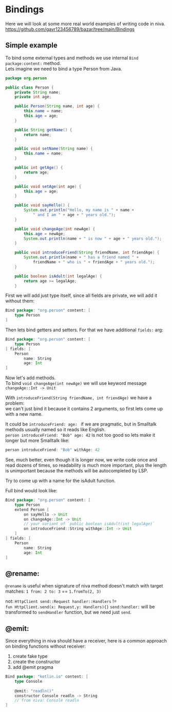 # Bindings

Here we will look at some more real world examples of writing code in niva.
https://github.com/gavr123456789/bazar/tree/main/Bindings  

## Simple example
To bind some external types and methods we use internal `Bind package:content:` method.  
Lets imagine we need to bind a type Person from Java.  
```Java
package org.person

public class Person {
    private String name;
    private int age;

    public Person(String name, int age) {
        this.name = name;
        this.age = age;
    }

    public String getName() {
        return name;
    }

    public void setName(String name) {
        this.name = name;
    }

    public int getAge() {
        return age;
    }

    public void setAge(int age) {
        this.age = age;
    }

    public void sayHello() {
        System.out.println("Hello, my name is " + name + 
            " and I am " + age + " years old.");
    }

    public void changeAge(int newAge) {
        this.age = newAge;
        System.out.println(name + " is now " + age + " years old.");
    }

    public void introduceFriend(String friendName, int friendAge) {
        System.out.println(name + " has a friend named " + 
            friendName + " who is " + friendAge + " years old.");
    }

    public boolean isAdult(int legalAge) {
        return age >= legalAge;
    }

```

First we will add just type itself, since all fields are private, we will add it without them:  
```Scala
Bind package: "org.person" content: [
    type Person
]
```
Then lets bind getters and setters. For that we have additional `fields:` arg:  
```Scala
Bind package: "org.person" content: [
    type Person
] fields: [
    Person
        name: String
        age: Int
]
```
Now let's add methods.  
To bind `void changeAge(int newAge)` we will use keyword message `changeAge::Int -> Unit`  
  
With `introduceFriend(String friendName, int friendAge)` we have a problem:  
we can't just bind it because it contains 2 arguments, so first lets come up with a new name.  
  
It could be `introduceFriend: age: ` if we are pragmatic, but in Smalltalk methods usually named so it reads like English.  
`person introduceFriend: "Bob" age: 42` is not too good so lets make it longer but more Smalltalk like:  
```Scala
person introduceFriend: "Bob" withAge: 42
```
See, much better, even though it is longer now, we write code once and read dozens of times, 
so readability is much more important, plus the length is unimportant because the methods will be 
autocompleted by LSP.  

Try to come up with a name for the isAdult function.  
  
Full bind would look like:
```Scala
Bind package: "org.person" content: [
    type Person
    extend Person [
        on sayHello -> Unit
        on changeAge::Int -> Unit
        // your variant of `public boolean isAdult(int legalAge)`
        on introduceFriend::String withAge::Int -> Unit
    ] 
] fields: [
    Person
        name: String
        age: Int
]

```



## @rename:

`@rename` is useful when signature of niva method doesn't match with target 
matches: `1 from: 2 to: 3` == `1.fromTo(2, 3)`  
  
not: `HttpClient send::Request handler::Handlers` !=  
       `fun HttpClient.send(x: Request,y: Handlers){}` 
`send:handler:` will be transformed to `sendHandler` function, but we need just `send`.  

## @emit:
Since everything in niva should have a receiver, here is a common approach on binding functions without receiver:
1) create fake type
2) create the constructor
3) add @emit pragma

```Scala
Bind package: "kotlin.io" content: [
    type Console
    
    @emit: "readln()"
    constructor Console readln -> String
    // from niva: Console readln
]
```